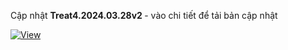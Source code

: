 Cập nhật <b>Treat4.2024.03.28v2 </b>- vào chi tiết để tải bản cập nhật

<div align="left">

[![View](https://img.shields.io/badge/-Xem%20chi%20ti%E1%BA%BFt%20c%E1%BA%ADp%20nh%E1%BA%ADt-informational?logo=github)](https://github.com/dh-hos/dhg.hosptaltreatment/blob/main/README.md)

</div>
